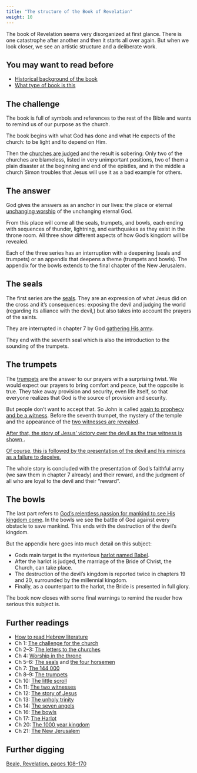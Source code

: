 ```yaml
---
title: "The structure of the Book of Revelation"
weight: 10
---
```


The book of Revelation seems very disorganized at first glance. There is one catastrophe after another and then it starts all over again. But when we look closer, we see an artistic structure and a deliberate work.

## You may want to read before

<a name="bba0"></a>
- [Historical background of the book](../../../../background/history/expl/pax-romana-key-to-understand-the-book-of-revelation)
- [What type of book is this](../../../../background/literature/expl/the-book-of-revelation-how-to-read-it)

## The challenge

<a name="8179"></a>
The book is full of symbols and references to the rest of the Bible and wants to remind us of our purpose as the church.

The book begins with what God has done and what He expects of the church: to be light and to depend on Him.

Then the [churches are judged](../../../../content/letters/expl/the-letters-to-the-seven-churches) and the result is sobering: Only two of the churches are blameless, listed in very unimportant positions, two of them a plain disaster at the beginning and end of the epistles, and in the middle a church Simon troubles that Jesus will use it as a bad example for others.

## The answer

<a name="b85e"></a>
God gives the answers as an anchor in our lives: the place or eternal [unchanging worship](../../../../topics/power/short/worship) of the unchanging eternal God.

From this place will come all the seals, trumpets, and bowls, each ending with sequences of thunder, lightning, and earthquakes as they exist in the throne room. All three show different aspects of how God’s kingdom will be revealed.

Each of the three series has an interruption with a deepening (seals and trumpets) or an appendix that deepens a theme (trumpets and bowls). The appendix for the bowls extends to the final chapter of the New Jerusalem.

## The seals

<a name="8ec8"></a>
The first series are the [seals](../../../../content/seals/expl/the-book-with-the-seven-seals). They are an expression of what Jesus did on the cross and it’s consequences: exposing the devil and judging the world (regarding its alliance with the devil,) but also takes into account the prayers of the saints.

They are interrupted in chapter 7 by God [gathering His army](../../../../content/army/expl/the-144000).

They end with the seventh seal which is also the introduction to the sounding of the trumpets.

## The trumpets

<a name="c56a"></a>
The [trumpets](../../../../content/trumpets/expl/the-trumpets-in-revelation) are the answer to our prayers with a surprising twist. We would expect our prayers to bring comfort and peace, but the opposite is true. They take away provision and security, even life itself, so that everyone realizes that God is the source of provision and security.

But people don’t want to accept that. So John is called [again to prophecy and be a witness](../../../../content/scroll/expl/the-little-scroll). Before the seventh trumpet, the mystery of the temple and the appearance of the [two witnesses are revealed](../../../../content/witnesses/expl/the-two-witnesses).

[After that, the story of Jesus’ victory over the devil as the true witness is shown ](../../../../content/jesus/expl/a-different-christmas-story).

[Of course, this is followed by the presentation of the devil and his minions as a failure to deceive.](../../../../content/beasts/expl/the-nature-of-the-beast-in-the-book-of-revelation)

The whole story is concluded with the presentation of God’s faithful army (we saw them in chapter 7 already) and their reward, and the judgment of all who are loyal to the devil and their “reward”.

## The bowls

<a name="d15a"></a>
The last part refers to [God’s relentless passion for mankind to see His kingdom come](../../../../content/bowls/expl/the-bowls-of-wrath). In the bowls we see the battle of God against every obstacle to save mankind. This ends with the destruction of the devil’s kingdom.

But the appendix here goes into much detail on this subject:

- Gods main target is the mysterious [harlot named Babel](../../../../content/harlot/expl/who-is-the-harlot-babylon-part-1).
- After the harlot is judged, the marriage of the Bride of Christ, the Church, can take place.
- The destruction of the devil’s kingdom is reported twice in chapters 19 and 20, surrounded by the millennial kingdom.
- Finally, as a counterpart to the harlot, the Bride is presented in full glory.

The book now closes with some final warnings to remind the reader how serious this subject is.

## Further readings

<a name="a799"></a>
- [How to read Hebrew literature](../../../../background/literature/expl/literary-tools-in-the-book-of-revelation)
- Ch 1: [The challenge for the church](../../../../content/letters/expl/the-angel-of-the-churches)
- Ch 2–3: [The letters to the churches](../../../../content/letters/expl/the-letters-to-the-seven-churches)
- Ch 4: [Worship in the throne](../../../../content/worship/expl/worship-in-the-throne-room)
- Ch 5–6: [The seals](../../../../content/seals/expl/the-book-with-the-seven-seals) and [the four horsemen](../../../../content/seals/expl/the-mystery-of-the-four-horse-men)
- Ch 7: [The 144 000](../../../../content/army/expl/the-144000)
- Ch 8–9: [The trumpets](../../../../content/trumpets/expl/the-trumpets-in-revelation)
- Ch 10: [The little scroll](../../../../content/scroll/expl/the-little-scroll)
- Ch 11: [The two witnesses](../../../../content/witnesses/expl/the-two-witnesses)
- Ch 12: [The story of Jesus](../../../../content/jesus/expl/a-different-christmas-story)
- Ch 13: [The unholy trinity](../../../../content/beasts/expl/the-nature-of-the-beast-in-the-book-of-revelation)
- Ch 14: [The seven angels](../../../../content/harvest/expl/gods-army-and-the-seven-angels)
- Ch 16: [The bowls](../../../../content/bowls/expl/the-bowls-of-wrath)
- Ch 17: [The Harlot](../../../../content/harlot/expl/who-is-the-harlot-babylon-part-1)
- Ch 20: [The 1000 year kingdom](../../../../content/1000y/expl/the-thousand-year-kingdom)
- Ch 21: [The New Jerusalem](../../../../content/paradise/expl/the-new-jerusalem)

## Further digging

[Beale, Revelation, pages 108–170](../../../../about/ressources/index.html#bealy_rev)

